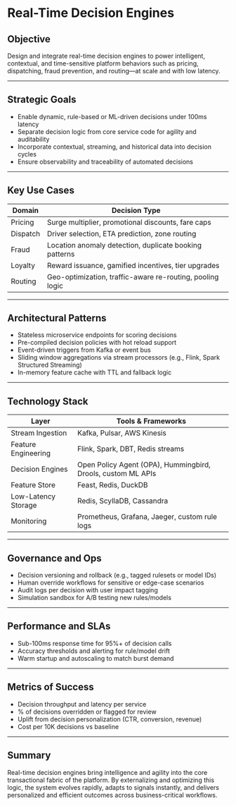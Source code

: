 # Real-Time Decision Engines

## Objective
Design and integrate real-time decision engines to power intelligent, contextual, and time-sensitive platform behaviors such as pricing, dispatching, fraud prevention, and routing—at scale and with low latency.

---

## Strategic Goals
- Enable dynamic, rule-based or ML-driven decisions under 100ms latency
- Separate decision logic from core service code for agility and auditability
- Incorporate contextual, streaming, and historical data into decision cycles
- Ensure observability and traceability of automated decisions

---

## Key Use Cases
| Domain | Decision Type |
|--------|---------------|
| Pricing | Surge multiplier, promotional discounts, fare caps |
| Dispatch | Driver selection, ETA prediction, zone routing |
| Fraud | Location anomaly detection, duplicate booking patterns |
| Loyalty | Reward issuance, gamified incentives, tier upgrades |
| Routing | Geo-optimization, traffic-aware re-routing, pooling logic |

---

## Architectural Patterns
- Stateless microservice endpoints for scoring decisions
- Pre-compiled decision policies with hot reload support
- Event-driven triggers from Kafka or event bus
- Sliding window aggregations via stream processors (e.g., Flink, Spark Structured Streaming)
- In-memory feature cache with TTL and fallback logic

---

## Technology Stack
| Layer | Tools & Frameworks |
|-------|---------------------|
| Stream Ingestion | Kafka, Pulsar, AWS Kinesis |
| Feature Engineering | Flink, Spark, DBT, Redis streams |
| Decision Engines | Open Policy Agent (OPA), Hummingbird, Drools, custom ML APIs |
| Feature Store | Feast, Redis, DuckDB |
| Low-Latency Storage | Redis, ScyllaDB, Cassandra |
| Monitoring | Prometheus, Grafana, Jaeger, custom rule logs |

---

## Governance and Ops
- Decision versioning and rollback (e.g., tagged rulesets or model IDs)
- Human override workflows for sensitive or edge-case scenarios
- Audit logs per decision with user impact tagging
- Simulation sandbox for A/B testing new rules/models

---

## Performance and SLAs
- Sub-100ms response time for 95%+ of decision calls
- Accuracy thresholds and alerting for rule/model drift
- Warm startup and autoscaling to match burst demand

---

## Metrics of Success
- Decision throughput and latency per service
- % of decisions overridden or flagged for review
- Uplift from decision personalization (CTR, conversion, revenue)
- Cost per 10K decisions vs baseline

---

## Summary
Real-time decision engines bring intelligence and agility into the core transactional fabric of the platform. By externalizing and optimizing this logic, the system evolves rapidly, adapts to signals instantly, and delivers personalized and efficient outcomes across business-critical workflows.
